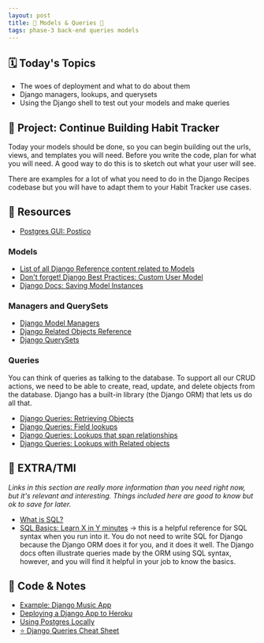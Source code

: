 ```yaml
---
layout: post
title: 🐻 Models & Queries 🐻
tags: phase-3 back-end queries models
---
```


## 🗓️ Today's Topics

- The woes of deployment and what to do about them
- Django managers, lookups, and querysets
- Using the Django shell to test out your models and make queries

## 🎯 Project: Continue Building Habit Tracker

Today your models should be done, so you can begin building out the urls, views, and templates you will need. Before you write the code, plan for what you will need. A good way to do this is to sketch out what your user will see.

There are examples for a lot of what you need to do in the Django Recipes codebase but you will have to adapt them to your Habit Tracker use cases.

## 🔖 Resources

- [Postgres GUI: Postico](https://eggerapps.at/postico/)

### Models

- [List of all Django Reference content related to Models](https://docs.djangoproject.com/en/4.1/ref/models/)
- [Don't forget! Django Best Practices: Custom User Model](https://learndjango.com/tutorials/django-custom-user-model)
- [Django Docs: Saving Model Instances](https://docs.djangoproject.com/en/4.1/ref/models/instances/#saving-objects)

### Managers and QuerySets

- [Django Model Managers](https://docs.djangoproject.com/en/4.1/topics/db/managers)
- [Django Related Objects Reference](https://docs.djangoproject.com/en/4.1/ref/models/relations/#related-objects-reference)
- [Django QuerySets](https://docs.djangoproject.com/en/4.1/topics/db/queries/#retrieving-objects)

### Queries

You can think of queries as talking to the database. To support all our CRUD actions, we need to be able to create, read, update, and delete objects from the database. Django has a built-in library (the Django ORM) that lets us do all that.

- [Django Queries: Retrieving Objects](https://docs.djangoproject.com/en/4.1/topics/db/queries/#retrieving-objects)
- [Django Queries: Field lookups](https://docs.djangoproject.com/en/4.1/topics/db/queries/#field-lookups)
- [Django Queries: Lookups that span relationships](https://docs.djangoproject.com/en/4.1/topics/db/queries/#lookups-that-span-relationships)
- [Django Queries: Lookups with Related objects](https://docs.djangoproject.com/en/4.1/topics/db/queries/#related-objects)

## 🌟 EXTRA/TMI

_Links in this section are really more information than you need right now, but it's relevant and interesting. Things included here are good to know but ok to save for later._

- [What is SQL?](https://www.techtarget.com/searchdatamanagement/definition/SQL)
- [SQL Basics: Learn X in Y minutes](https://learnxinyminutes.com/docs/sql/) -> this is a helpful reference for SQL syntax when you run into it. You do not need to write SQL for Django because the Django ORM does it for you, and it does it well. The Django docs often illustrate queries made by the ORM using SQL syntax, however, and you will find it helpful in your job to know the basics.

## 🦉 Code & Notes

- [Example: Django Music App](https://github.com/Momentum-Team-14/example-django-music)
- [Deploying a Django App to Heroku](https://momentumlearn.notion.site/Deploying-a-Django-App-to-Heroku-81488333c03445539bfc7eb3c1691ed0)
- [Using Postgres Locally](https://momentumlearn.notion.site/Using-Postgres-Locally-6d24cd1ea8854eabb875023d6696fba9)
- [⭐ Django Queries Cheat Sheet](https://github.com/Momentum-Team-14/notes/blob/main/django-queries.md)
